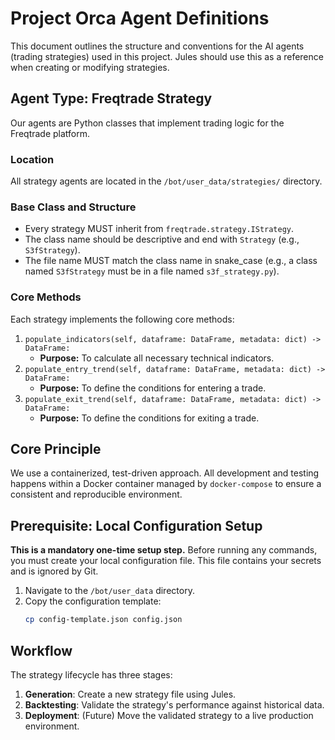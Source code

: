 <!-- AGENTS.md -->
# Project Orca Agent Definitions

This document outlines the structure and conventions for the AI agents (trading strategies) used in this project. Jules should use this as a reference when creating or modifying strategies.

## Agent Type: Freqtrade Strategy

Our agents are Python classes that implement trading logic for the Freqtrade platform.

### Location

All strategy agents are located in the `/bot/user_data/strategies/` directory.

### Base Class and Structure

- Every strategy MUST inherit from `freqtrade.strategy.IStrategy`.
- The class name should be descriptive and end with `Strategy` (e.g., `S3fStrategy`).
- The file name MUST match the class name in snake_case (e.g., a class named `S3fStrategy` must be in a file named `s3f_strategy.py`).

### Core Methods

Each strategy implements the following core methods:

1.  `populate_indicators(self, dataframe: DataFrame, metadata: dict) -> DataFrame:`
    -   **Purpose:** To calculate all necessary technical indicators.
2.  `populate_entry_trend(self, dataframe: DataFrame, metadata: dict) -> DataFrame:`
    -   **Purpose:** To define the conditions for entering a trade.
3.  `populate_exit_trend(self, dataframe: DataFrame, metadata: dict) -> DataFrame:`
    -   **Purpose:** To define the conditions for exiting a trade.


## Core Principle

We use a containerized, test-driven approach. All development and testing happens within a Docker container managed by `docker-compose` to ensure a consistent and reproducible environment.

## Prerequisite: Local Configuration Setup

**This is a mandatory one-time setup step.** Before running any commands, you must create your local configuration file. This file contains your secrets and is ignored by Git.

1.  Navigate to the `/bot/user_data` directory.
2.  Copy the configuration template:
    ```bash
    cp config-template.json config.json
    ```

## Workflow

The strategy lifecycle has three stages:
1.  **Generation**: Create a new strategy file using Jules.
2.  **Backtesting**: Validate the strategy's performance against historical data.
3.  **Deployment**: (Future) Move the validated strategy to a live production environment.